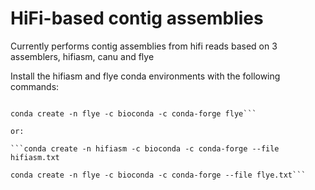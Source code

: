 # HiFi-based contig assemblies

Currently performs contig assemblies from hifi reads based on 3 assemblers, hifiasm, canu and flye

Install the hifiasm and flye conda environments with the following commands:

```conda create -n hifiasm -c bioconda -c conda-forge hifiasm

conda create -n flye -c bioconda -c conda-forge flye```

or:

```conda create -n hifiasm -c bioconda -c conda-forge --file hifiasm.txt

conda create -n flye -c bioconda -c conda-forge --file flye.txt```
